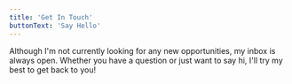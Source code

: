 ```yaml
---
title: 'Get In Touch'
buttonText: 'Say Hello'
---
```


Although I'm not currently looking for any new opportunities, my inbox is always open. Whether you have a question or just want to say hi, I'll try my best to get back to you!
